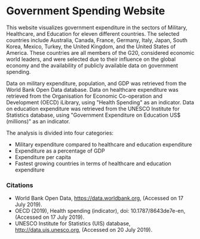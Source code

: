 # Government Spending Website
This website visualizes government expenditure in the sectors of Military, Healthcare, and Education for eleven different countries. The selected countries include Australia, Canada, France, Germany, Italy, Japan, South Korea, Mexico, Turkey, the United Kingdom, and the United States of America. These countries are all members of the G20, considered economic world leaders, and were selected due to their influence on the global economy and the availability of publicly available data on government spending.  

Data on military expenditure, population, and GDP was retrieved from the World Bank Open Data database. Data on healthcare expenditure was retrieved from the Organisation for Economic Co-operation and Development (OECD) iLibrary, using "Health Spending" as an indicator. Data on education expenditure was retrieved from the UNESCO Institute for Statistics database, using "Government Expenditure on Education US$ (millions)" as an indicator.  

The analysis is divided into four categories:

- Military expenditure compared to healthcare and education expenditure
- Expenditure as a percentage of GDP
- Expenditure per capita
- Fastest growing countries in terms of healthcare and education expenditure

### Citations
- World Bank Open Data, https://data.worldbank.org, (Accessed on 17 July 2019).
- OECD (2019), Health spending (indicator), doi: 10.1787/8643de7e-en, (Accessed on 17 July 2019).
- UNESCO Institute for Statistics (UIS) database, http://data.uis.unesco.org, (Accessed on 20 July 2019).
